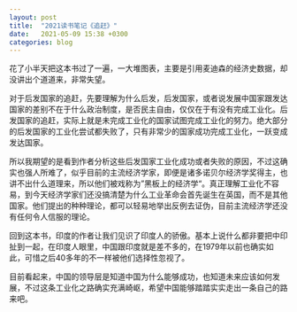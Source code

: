 ```yaml
---
layout: post
title:  "2021读书笔记《追赶》"
date:   2021-05-09 15:38 +0300
categories: blog
---
```


花了小半天把这本书过了一遍，一大堆图表，主要是引用麦迪森的经济史数据，却没讲出个道道来，非常失望。

对于后发国家的追赶，先要理解为什么后发，后发国家，或者说发展中国家跟发达国家的差别不在于什么政治制度，是否民主自由，仅仅在于有没有完成工业化。后发国家的追赶，实际上就是未完成工业化的国家试图完成工业化的努力。绝大部分的后发国家的工业化尝试都失败了，只有非常少的国家成功完成工业化，一跃变成发达国家。

所以我期望的是看到作者分析这些后发国家工业化成功或者失败的原因，不过这确实也强人所难了，似乎目前的主流经济学家，即便是诸多诺贝尔经济学奖得主，也讲不出什么道理来，所以他们被戏称为”黑板上的经济学“。真正理解工业化不容易，到今天经济学家们还没搞清楚为什么工业革命会首先诞生在英国，而不是其他国家。他们提出的种种理论，都可以轻易地举出反例去证伪，目前主流经济学还没有任何令人信服的理论。

回到这本书，印度的作者让我们见识了印度人的骄傲。基本上说什么都非要把中印扯到一起，在印度人眼里，中国跟印度就是差不多的，在1979年以前也确实如此，可惜之后40多年的不一样被他们选择性忽视了。

目前看起来，中国的领导层是知道中国为什么能够成功，也知道未来应该如何发展，不过这条工业化之路确实充满崎岖，希望中国能够踏踏实实走出一条自己的路来吧。



<!--end-->
